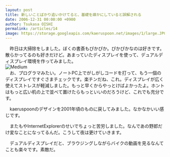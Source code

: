 ```yaml
---
layout: post
title: 新しいことばかり追いかけてると、基礎を疎かにしていると誤解される
date: 2006-12-31 00:00:00 +0900
author: Tsukasa OISHI
permalink: /articles/14
image: https://storage.googleapis.com/kaeruspoon.net/images/1/large.JPG?1300870841
---
```



　昨日は大掃除をしました。ぼくの書斎もぴかぴか。ぴかぴかなのは好きです。散らかってるのも好きだけど。あまっていたディスプレイを使って、デュアルディスプレイ環境を作ってみました。  
 ![Medium](https://storage.googleapis.com/kaeruspoon.net/images/1/medium.JPG?1300870841)  
　お、プログラマみたい。ノートPC上でがしがしコードを打って、もう一個のディスプレイですぐさまチェックです。楽チンだね、これ。ディスプレイが広く使えてストレスが軽減しました。もっと早くからやっとけばよかったよ。ホントはもっと広い机の上で並べて置けたらもっといいのだろうけど、これでも充分です。  

　kaeruspoonのデザインを2001年頃のものに戻してみました。なかなかいい感じです。  

　またもやInternetExplorerのせいでちょっと苦労しました。なんであの野郎だけ変なことになってるんだ。こうして夜は更けていきます。  

　デュアルディスプレイだと、ブラウジングしながらバイクの動画を見るなんてことも楽々です。素敵だ。  

